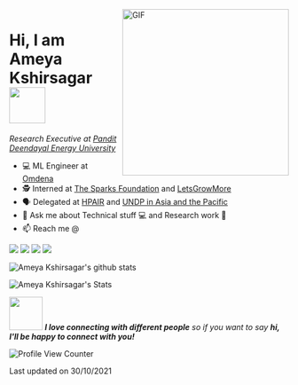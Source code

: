 <img align="right" alt="GIF"  width="300px" src="https://thumbs.gfycat.com/TenderAlarmedIzuthrush-max-1mb.gif" />

<h1 align="left">Hi, I am Ameya Kshirsagar <img src="https://cdn-images-1.medium.com/max/669/1*XpdVmHbfJsDzZ_GqmOEIWg.gif" width="65px"></h1>
<p><em>Research Executive at <a href="https://www.pdpu.ac.in/">Pandit Deendayal Energy University</a></em></p>

<!-- <h3 align="center"> A passionate Data Scientist from India.</h3><br>--> 


- 💻 ML Engineer at <a href="https://omdena.com/">Omdena</a>
- 🕵 Interned at <a href="https://www.thesparksfoundationsingapore.org/">The Sparks Foundation</a> and <a href="https://letsgrowmore.in/">LetsGrowMore</a>
- 🗣️ Delegated at <a href="https://hpair.org/">HPAIR</a> and <a href="https://www.asia-pacific.undp.org/content/rbap/en/home/">UNDP in Asia and the Pacific</a>
- 💬 Ask me about Technical stuff 💻 and Research work 📝
- 📫 Reach me @<br>

[<img src="https://img.shields.io/badge/google_scholar-%230077B7.svg?&style=for-the-badge&logo=googlescholar&logoColor=white"/>](https://scholar.google.com/citations?user=17dvamEAAAAJ&hl=en) 
[<img src="https://img.shields.io/badge/linkedin-%230077B5.svg?&style=for-the-badge&logo=linkedin&logoColor=white"/>](https://www.linkedin.com/in/ameya-kshirsagar-587621172/) [<img src = "https://img.shields.io/badge/instagram-%23E4405F.svg?&style=for-the-badge&logo=instagram&logoColor=white">](https://www.instagram.com/ameya_kshirsagar/)
[<img src="https://img.shields.io/badge/twitter-%231DA1F2.svg?&style=for-the-badge&logo=twitter&logoColor=white"/>](https://twitter.com/ameya_rk)

![Ameya Kshirsagar's github stats](https://github-readme-stats.vercel.app/api?username=ameyark28)

![Ameya Kshirsagar's Stats](https://github-readme-stats.vercel.app/api/top-langs/?username=ameyark28&theme=blue-green)



<img src="https://i.pinimg.com/originals/cb/3c/bb/cb3cbb8f73dc7f98555ae36cd422705e.gif" width="60"> <em><b>I love connecting with different people</b> so if you want to say <b>hi, I'll be happy to connect with you!</b></em>

![Profile View Counter](https://komarev.com/ghpvc/?username=ameyark28)

Last updated on 30/10/2021
